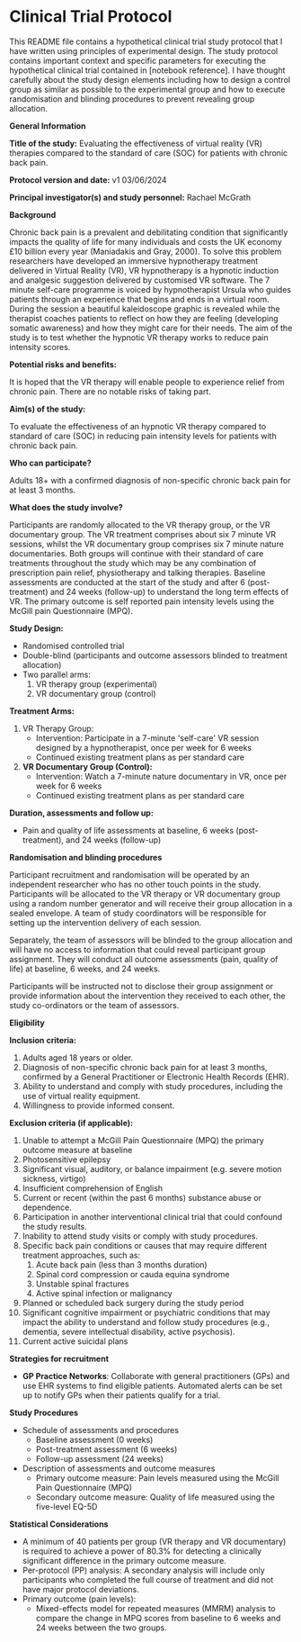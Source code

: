 # Clinical Trial Protocol 

This README file contains a hypothetical clinical trial study protocol that I have written using principles of experimental design. The study protocol contains important context and specific  parameters for executing the hypothetical clinical trial contained in [notebook reference]. I have thought carefully about the study design elements including how to design a control group as similar as possible to the experimental group and how to execute randomisation and blinding procedures to prevent revealing group allocation.

**General Information**

**Title of the study:** Evaluating the effectiveness of virtual reality (VR) therapies compared to the standard of care (SOC) for patients with chronic back pain. 

**Protocol version and date:** v1 03/06/2024

**Principal investigator(s) and study personnel:** Rachael McGrath

**Background** 

Chronic back pain is a prevalent and debilitating condition that significantly impacts the quality of life for many individuals and costs the UK economy £10 billion every year (Maniadakis and Gray, 2000). To solve this problem researchers have developed an immersive hypnotherapy treatment delivered in Virtual Reality (VR), VR hypnotherapy is a hypnotic induction and analgesic suggestion delivered by customised VR software. The 7 minute self-care programme is voiced by hypnotherapist Ursula who guides patients through an experience that begins and ends in a virtual room. During the session a beautiful kaleidoscope graphic is revealed while the therapist coaches patients to reflect on how they are feeling (developing somatic awareness) and how they might care for their needs. The aim of the study is to test whether the hypnotic VR therapy works to reduce pain intensity scores. 

**Potential risks and benefits:** 

It is hoped that the VR therapy will enable people to experience relief from chronic pain. There are no notable risks of taking part.

**Aim(s) of the study:** 

To evaluate the effectiveness of an hypnotic VR therapy compared to standard of care (SOC) in reducing pain intensity levels for patients with chronic back pain.

**Who can participate?**

Adults 18+ with a confirmed diagnosis of non-specific chronic back pain for at least 3 months.

**What does the study involve?**

Participants are randomly allocated to the VR therapy group, or the VR documentary group. The VR treatment comprises about six 7 minute VR sessions, whilst the VR documentary group comprises six 7 minute nature documentaries. Both groups will continue with their standard of care treatments throughout the study which may be any combination of prescription pain relief, physiotherapy and talking therapies. Baseline assessments are conducted at the start of the study and after 6 (post-treatment) and 24 weeks (follow-up) to understand the long term effects of VR. The primary outcome is self reported pain intensity levels using the McGill pain Questionnaire (MPQ). 

**Study Design:**

- Randomised controlled trial
- Double-blind (participants and outcome assessors blinded to treatment allocation)
- Two parallel arms:
    1. VR therapy group (experimental)
    2. VR documentary group (control)

**Treatment Arms:**

1. VR Therapy Group:
    - Intervention: Participate in a 7-minute 'self-care' VR session designed by a hypnotherapist, once per week for 6 weeks
    - Continued existing treatment plans as per standard care
2. **VR Documentary Group (Control):**
    - Intervention: Watch a 7-minute nature documentary in VR, once per week for 6 weeks
    - Continued existing treatment plans as per standard care

**Duration, assessments and follow up:**

- Pain and quality of life assessments at baseline, 6 weeks (post-treatment), and 24 weeks (follow-up)

**Randomisation and blinding procedures**

Participant recruitment and randomisation will be operated by an independent researcher who has no other touch points in the study. Participants will be allocated to the VR therapy or VR documentary group using a random number generator and will receive their group allocation in a sealed envelope. A team of study coordinators will be responsible for setting up the intervention delivery of each session.

Separately, the team of assessors will be blinded to the group allocation and will have no access to information that could reveal participant group assignment. They will conduct all outcome assessments (pain, quality of life) at baseline, 6 weeks, and 24 weeks. 

Participants will be instructed not to disclose their group assignment or provide information about the intervention they received to each other, the study co-ordinators or the team of assessors. 

**Eligibility**

**Inclusion criteria:** 

1. Adults aged 18 years or older.
2. Diagnosis of non-specific chronic back pain for at least 3 months, confirmed by a General Practitioner or Electronic Health Records (EHR).
3. Ability to understand and comply with study procedures, including the use of virtual reality equipment.
4. Willingness to provide informed consent.

**Exclusion criteria (if applicable):** 

1. Unable to attempt a McGill Pain Questionnaire (MPQ) the primary outcome measure at baseline 
2. Photosensitive epilepsy
3. Significant visual, auditory, or balance impairment (e.g. severe motion sickness, virtigo) 
4. Insufficient comprehension of English
5. Current or recent (within the past 6 months) substance abuse or dependence.
6. Participation in another interventional clinical trial that could confound the study results.
7. Inability to attend study visits or comply with study procedures.
8. Specific back pain conditions or causes that may require different treatment approaches, such as:
    1. Acute back pain (less than 3 months duration)
    2. Spinal cord compression or cauda equina syndrome
    3. Unstable spinal fractures
    4. Active spinal infection or malignancy
9. Planned or scheduled back surgery during the study period
10. Significant cognitive impairment or psychiatric conditions that may impact the ability to understand and follow study procedures (e.g., dementia, severe intellectual disability, active psychosis).
11. Current active suicidal plans

**Strategies for recruitment**

- **GP Practice Networks**: Collaborate with general practitioners (GPs) and use EHR systems to find eligible patients. Automated alerts can be set up to notify GPs when their patients qualify for a trial.

**Study Procedures**

- Schedule of assessments and procedures
    - Baseline assessment (0 weeks)
    - Post-treatment assessment (6 weeks)
    - Follow-up assessment (24 weeks)
- Description of assessments and outcome measures
    - Primary outcome measure: Pain levels measured using the McGill Pain Questionnaire (MPQ)
    - Secondary outcome measure: Quality of life measured using the five-level EQ-5D

**Statistical Considerations**

- A minimum of 40 patients per group (VR therapy and VR documentary) is required to achieve a power of 80.3% for detecting a clinically significant difference in the primary outcome measure.
- Per-protocol (PP) analysis: A secondary analysis will include only participants who completed the full course of treatment and did not have major protocol deviations.
- Primary outcome (pain levels):
    - Mixed-effects model for repeated measures (MMRM) analysis to compare the change in MPQ scores from baseline to 6 weeks and 24 weeks between the two groups.


